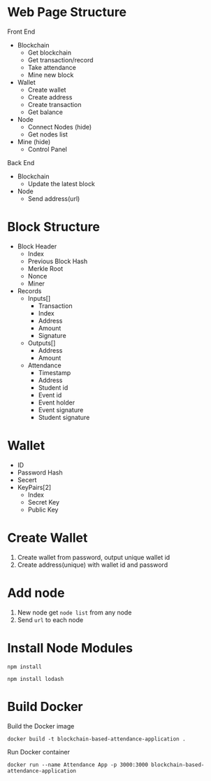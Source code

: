 # Web Page Structure
Front End
- Blockchain
  - Get blockchain
  - Get transaction/record
  - Take attendance
  - Mine new block
- Wallet
  - Create wallet
  - Create address
  - Create transaction
  - Get balance
- Node
  - Connect Nodes (hide)
  - Get nodes list
- Mine (hide)
  - Control Panel

Back End
- Blockchain
  - Update the latest block
- Node
  - Send address(url)

# Block Structure
- Block Header
  - Index
  - Previous Block Hash
  - Merkle Root
  - Nonce
  - Miner
- Records
  - Inputs[]
    - Transaction
    - Index
    - Address
    - Amount
    - Signature
  - Outputs[]
    - Address
    - Amount
  - Attendance
    - Timestamp
    - Address
    - Student id
    - Event id
    - Event holder
    - Event signature
    - Student signature

# Wallet
- ID
- Password Hash
- Secert
- KeyPairs[2]
  - Index
  - Secret Key
  - Public Key

# Create Wallet
1. Create wallet from password, output unique wallet id
2. Create address(unique) with wallet id and password

# Add node
1. New node get `node list` from any node
2. Send `url` to each node

# Install Node Modules
```
npm install
```
```
npm install lodash
```

# Build Docker
Build the Docker image
```
docker build -t blockchain-based-attendance-application .
```
Run Docker container
```
docker run --name Attendance App -p 3000:3000 blockchain-based-attendance-application
```
